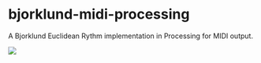 # bjorklund-midi-processing
A Bjorklund Euclidean Rythm implementation in Processing for MIDI output.

![](http://i.imgur.com/AsTySVM.png)
